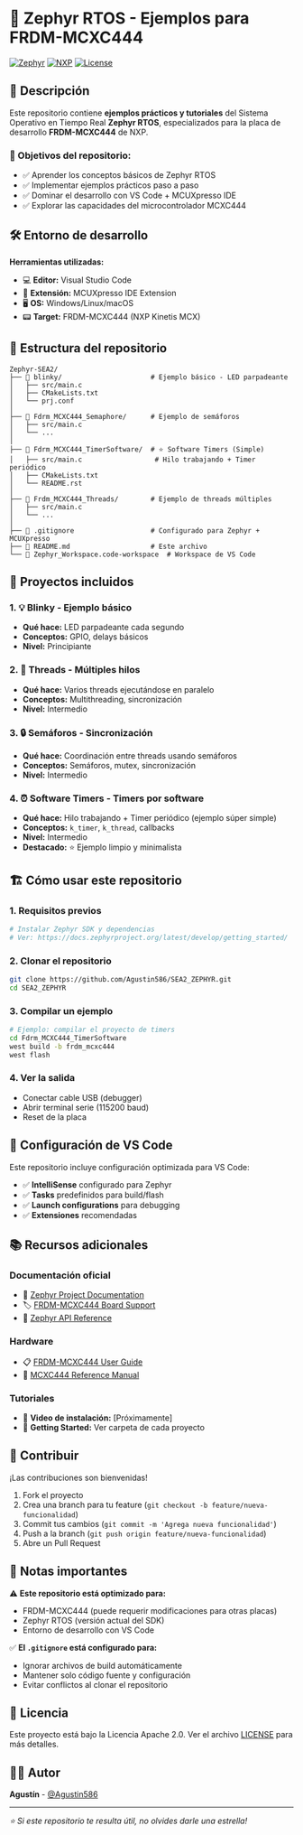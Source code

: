 # 🚀 Zephyr RTOS - Ejemplos para FRDM-MCXC444

[![Zephyr](https://img.shields.io/badge/Zephyr-RTOS-blue?logo=zephyr&logoColor=white)](https://zephyrproject.org/)
[![NXP](https://img.shields.io/badge/NXP-MCXC444-orange?logo=nxp&logoColor=white)](https://www.nxp.com/)
[![License](https://img.shields.io/badge/License-Apache%202.0-green.svg)](LICENSE)

## 📖 Descripción

Este repositorio contiene **ejemplos prácticos y tutoriales** del Sistema Operativo en Tiempo Real **Zephyr RTOS**, especializados para la placa de desarrollo **FRDM-MCXC444** de NXP.

### 🎯 Objetivos del repositorio:
- ✅ Aprender los conceptos básicos de Zephyr RTOS
- ✅ Implementar ejemplos prácticos paso a paso  
- ✅ Dominar el desarrollo con VS Code + MCUXpresso IDE
- ✅ Explorar las capacidades del microcontrolador MCXC444

## 🛠️ Entorno de desarrollo

**Herramientas utilizadas:**
- 💻 **Editor:** Visual Studio Code
- 🔧 **Extensión:** MCUXpresso IDE Extension
- 🖥️ **OS:** Windows/Linux/macOS
- 📟 **Target:** FRDM-MCXC444 (NXP Kinetis MCX)

## 📁 Estructura del repositorio

```
Zephyr-SEA2/
├── 📂 blinky/                      # Ejemplo básico - LED parpadeante
│   ├── src/main.c
│   ├── CMakeLists.txt
│   └── prj.conf
│
├── 📂 Fdrm_MCXC444_Semaphore/      # Ejemplo de semáforos
│   ├── src/main.c
│   └── ...
│
├── 📂 Fdrm_MCXC444_TimerSoftware/  # ⭐ Software Timers (Simple)
│   ├── src/main.c                  # Hilo trabajando + Timer periódico
│   ├── CMakeLists.txt
│   └── README.rst
│
├── 📂 Frdm_MCXC444_Threads/        # Ejemplo de threads múltiples
│   ├── src/main.c
│   └── ...
│
├── 📄 .gitignore                   # Configurado para Zephyr + MCUXpresso
├── 📄 README.md                    # Este archivo
└── 📄 Zephyr_Workspace.code-workspace  # Workspace de VS Code
```

## 🚀 Proyectos incluidos

### 1. 💡 **Blinky** - Ejemplo básico
- **Qué hace:** LED parpadeante cada segundo
- **Conceptos:** GPIO, delays básicos
- **Nivel:** Principiante

### 2. 🧵 **Threads** - Múltiples hilos
- **Qué hace:** Varios threads ejecutándose en paralelo
- **Conceptos:** Multithreading, sincronización
- **Nivel:** Intermedio

### 3. 🔒 **Semáforos** - Sincronización
- **Qué hace:** Coordinación entre threads usando semáforos
- **Conceptos:** Semáforos, mutex, sincronización
- **Nivel:** Intermedio

### 4. ⏰ **Software Timers** - Timers por software
- **Qué hace:** Hilo trabajando + Timer periódico (ejemplo súper simple)
- **Conceptos:** `k_timer`, `k_thread`, callbacks
- **Nivel:** Intermedio
- **Destacado:** ⭐ Ejemplo limpio y minimalista

## 🏗️ Cómo usar este repositorio

### 1. **Requisitos previos**
```bash
# Instalar Zephyr SDK y dependencias
# Ver: https://docs.zephyrproject.org/latest/develop/getting_started/
```

### 2. **Clonar el repositorio**
```bash
git clone https://github.com/Agustin586/SEA2_ZEPHYR.git
cd SEA2_ZEPHYR
```

### 3. **Compilar un ejemplo**
```bash
# Ejemplo: compilar el proyecto de timers
cd Fdrm_MCXC444_TimerSoftware
west build -b frdm_mcxc444
west flash
```

### 4. **Ver la salida**
- Conectar cable USB (debugger)
- Abrir terminal serie (115200 baud)
- Reset de la placa

## 🔧 Configuración de VS Code

Este repositorio incluye configuración optimizada para VS Code:

- ✅ **IntelliSense** configurado para Zephyr
- ✅ **Tasks** predefinidos para build/flash
- ✅ **Launch configurations** para debugging
- ✅ **Extensiones** recomendadas

## 📚 Recursos adicionales

### Documentación oficial
- 📖 [Zephyr Project Documentation](https://docs.zephyrproject.org/latest/)
- 🏷️ [FRDM-MCXC444 Board Support](https://docs.zephyrproject.org/latest/boards/nxp/frdm_mcxc444/doc/index.html)
- 🔧 [Zephyr API Reference](https://docs.zephyrproject.org/latest/doxygen/html/index.html)

### Hardware
- 📋 [FRDM-MCXC444 User Guide](https://www.nxp.com/design/development-boards/freedom-development-boards/)
- 💾 [MCXC444 Reference Manual](https://www.nxp.com/docs/en/reference-manual/MCXC444RM.pdf)

### Tutoriales
- 🎥 **Video de instalación:** [Próximamente]
- 📝 **Getting Started:** Ver carpeta de cada proyecto

## 🤝 Contribuir

¡Las contribuciones son bienvenidas! 

1. Fork el proyecto
2. Crea una branch para tu feature (`git checkout -b feature/nueva-funcionalidad`)
3. Commit tus cambios (`git commit -m 'Agrega nueva funcionalidad'`)
4. Push a la branch (`git push origin feature/nueva-funcionalidad`)
5. Abre un Pull Request

## 📝 Notas importantes

⚠️ **Este repositorio está optimizado para:**
- FRDM-MCXC444 (puede requerir modificaciones para otras placas)
- Zephyr RTOS (versión actual del SDK)
- Entorno de desarrollo con VS Code

✅ **El `.gitignore` está configurado para:**
- Ignorar archivos de build automáticamente
- Mantener solo código fuente y configuración
- Evitar conflictos al clonar el repositorio

## 📄 Licencia

Este proyecto está bajo la Licencia Apache 2.0. Ver el archivo [LICENSE](LICENSE) para más detalles.

## 👨‍💻 Autor

**Agustín** - [@Agustin586](https://github.com/Agustin586)

---

*⭐ Si este repositorio te resulta útil, no olvides darle una estrella!*




